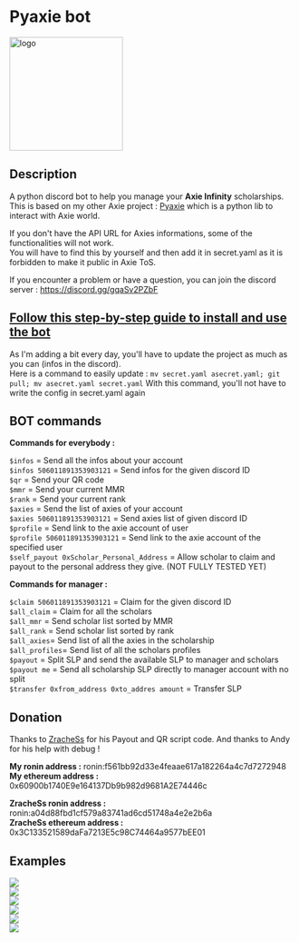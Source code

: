 # Pyaxie bot

<img src="https://github.com/vmercadi/pyaxie-bot/blob/master/img/Pyaxie.png" alt="logo" width="200"/>

## Description

A python discord bot to help you manage your **Axie Infinity** scholarships.  
This is based on my other Axie project : [Pyaxie](https://github.com/vmercadi/pyaxie) which is a python lib to interact with Axie world.

If you don't have the API URL for Axies informations, some of the functionalities will not work.  
You will have to find this by yourself and then add it in secret.yaml as it is forbidden to make it public in Axie ToS.

If you encounter a problem or have a question, you can join the discord server : https://discord.gg/gqaSv2PZbF

## [Follow this step-by-step guide to install and use the bot](https://github.com/vmercadi/pyaxie-bot/wiki)

As I'm adding a bit every day, you'll have to update the project as much as you can (infos in the discord).  
Here is a command to easily update : `mv secret.yaml asecret.yaml; git pull; mv asecret.yaml secret.yaml`
With this command, you'll not have to write the config in secret.yaml again

## BOT commands

**Commands for everybody :**

`$infos` = Send all the infos about your account  
`$infos 506011891353903121` = Send infos for the given discord ID  
`$qr` = Send your QR code  
`$mmr` = Send your current MMR  
`$rank` = Send your current rank  
`$axies` = Send the list of axies of your account  
`$axies 506011891353903121` = Send axies list of given discord ID  
`$profile` = Send link to the axie account of user  
`$profile 506011891353903121` = Send link to the axie account of the specified user  
`$self_payout 0xScholar_Personal_Address` = Allow scholar to claim and payout to the personal address they give. (NOT FULLY TESTED YET)  

**Commands for manager :**

`$claim 506011891353903121` = Claim for the given discord ID   
`$all_claim` = Claim for all the scholars   
`$all_mmr` = Send scholar list sorted by MMR  
`$all_rank` = Send scholar list sorted by rank  
`$all_axies`= Send list of all the axies in the scholarship   
`$all_profiles`= Send list of all the scholars profiles  
`$payout` = Split SLP and send the available SLP to manager and scholars  
`$payout me` = Send all scholarship SLP directly to manager account with no split  
`$transfer 0xfrom_address 0xto_addres amount` = Transfer SLP  

## Donation

Thanks to [ZracheSs](https://github.com/ZracheSs-xyZ) for his Payout and QR script code.
And thanks to Andy for his help with debug !

**My ronin address :**  ronin:f561bb92d33e4feaae617a182264a4c7d7272948  
**My ethereum address :** 0x60900b1740E9e164137Db9b982d9681A2E74446c  

**ZracheSs ronin address :** ronin:a04d88fbd1cf579a83741ad6cd51748a4e2e2b6a  
**ZracheSs ethereum address :** 0x3C133521589daFa7213E5c98C74464a9577bEE01  

## Examples

![](https://github.com/vmercadi/pyaxie-bot/blob/master/img/qr.PNG)  
![](https://github.com/vmercadi/pyaxie-bot/blob/master/img/infos.PNG)  
![](https://github.com/vmercadi/pyaxie-bot/blob/master/img/transfer.PNG)  
![](https://github.com/vmercadi/pyaxie-bot/blob/master/img/all_axies.PNG)  
![](https://github.com/vmercadi/pyaxie-bot/blob/master/img/all_rank.PNG)  
![](https://github.com/vmercadi/pyaxie-bot/blob/master/img/all_mmr.PNG)  


